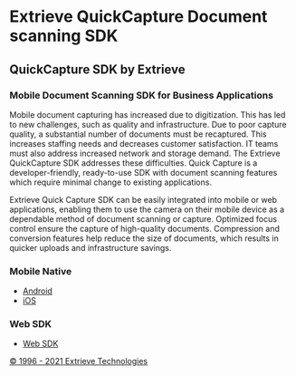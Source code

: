 
# Extrieve QuickCapture Document scanning SDK
## QuickCapture SDK by Extrieve 
### Mobile Document Scanning SDK for Business Applications

Mobile document capturing has increased due to digitization. This has led to new challenges, such as quality and infrastructure. Due to poor capture quality, a substantial number of documents must be recaptured. This increases staffing needs and decreases customer satisfaction. IT teams must also address increased network and storage demand. The Extrieve QuickCapture SDK addresses these difficulties. Quick Capture is a developer-friendly, ready-to-use SDK with document scanning features which require minimal change to existing applications. 

Extrieve Quick Capture SDK can be easily integrated into mobile or web applications, enabling them to use the camera on their mobile device as a dependable method of document scanning or capture. Optimized focus control ensure the capture of high-quality documents. Compression and conversion features help reduce the size of documents, which results in quicker uploads and infrastructure savings.


### Mobile Native
- [Android](https://github.com/ExtrieveTechnologies/Mobile-Document-Scanning-SDK-ANDROID)
- [iOS](https://github.com/ExtrieveTechnologies/Mobile-Document-Scanning-SDK-IOS)

### Web SDK
- [Web SDK](https://github.com/)


[© 1996 - 2021 Extrieve Technologies](https://www.extrieve.com/)
